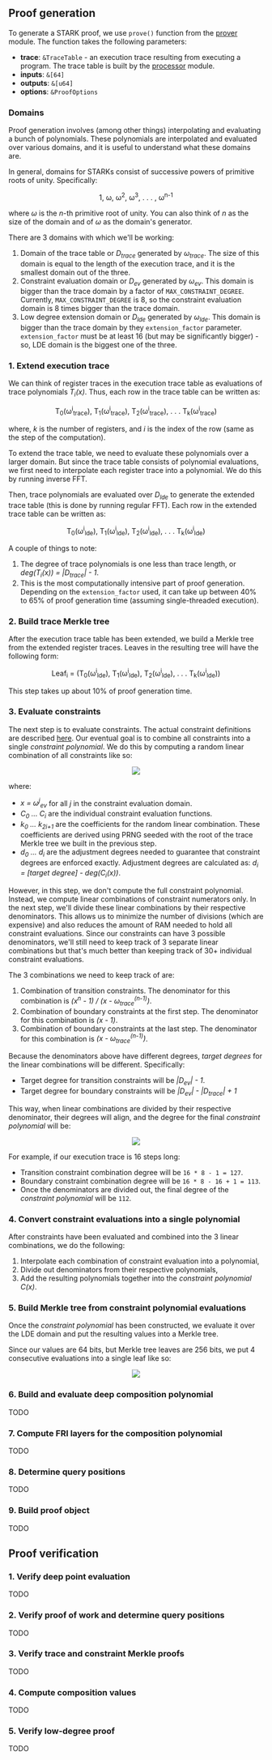 ## Proof generation

To generate a STARK proof, we use `prove()` function from the [prover](prover.rs) module. The function takes the following parameters:

* **trace**: `&TraceTable` - an execution trace resulting from executing a program. The trace table is built by the [processor](../processor) module.
* **inputs**: `&[64]`
* **outputs**: `&[u64]`
* **options**: `&ProofOptions`

### Domains
Proof generation involves (among other things) interpolating and evaluating a bunch of polynomials. These polynomials are interpolated and evaluated over various domains, and it is useful to understand what these domains are.

In general, domains for STARKs consist of successive powers of primitive roots of unity. Specifically:

<p align="center">
1, ω, ω<sup>2</sup>, ω<sup>3</sup>, . . . , ω<sup>n-1</sup>
</p>

where *ω* is the *n*-th primitive root of unity. You can also think of *n* as the size of the domain and of *ω* as the domain's generator.

There are 3 domains with which we'll be working:

1. Domain of the trace table or *D<sub>trace</sub>* generated by *ω<sub>trace</sub>*. The size of this domain is equal to the length of the execution trace, and it is the smallest domain out of the three.
2. Constraint evaluation domain or *D<sub>ev</sub>* generated by *ω<sub>ev</sub>*. This domain is bigger than the trace domain by a factor of `MAX_CONSTRAINT_DEGREE`. Currently, `MAX_CONSTRAINT_DEGREE` is 8, so the constraint evaluation domain is 8 times bigger than the trace domain.
3. Low degree extension domain or *D<sub>lde</sub>* generated by *ω<sub>lde</sub>*. This domain is bigger than the trace domain by they `extension_factor` parameter. `extension_factor` must be at least 16 (but may be significantly bigger) - so, LDE domain is the biggest one of the three.

### 1. Extend execution trace

We can think of register traces in the execution trace table as evaluations of trace polynomials *T<sub>i</sub>(x)*. Thus, each row in the trace table can be written as:

<p align="center">
T<sub>0</sub>(ω<sup>i</sup><sub>trace</sub>), T<sub>1</sub>(ω<sup>i</sup><sub>trace</sub>), T<sub>2</sub>(ω<sup>i</sup><sub>trace</sub>), . . . T<sub>k</sub>(ω<sup>i</sup><sub>trace</sub>)
</p>

where, *k* is the number of registers, and *i* is the index of the row (same as the step of the computation).

To extend the trace table, we need to evaluate these polynomials over a larger domain. But since the trace table consists of polynomial evaluations, we first need to interpolate each register trace into a polynomial. We do this by running inverse FFT.

Then, trace polynomials are evaluated over *D<sub>lde</sub>* to generate the extended trace table (this is done by running regular FFT). Each row in the extended trace table can be written as:

<p align="center">
T<sub>0</sub>(ω<sup>i</sup><sub>lde</sub>), T<sub>1</sub>(ω<sup>i</sup><sub>lde</sub>), T<sub>2</sub>(ω<sup>i</sup><sub>lde</sub>), . . . T<sub>k</sub>(ω<sup>i</sup><sub>lde</sub>)
</p>

A couple of things to note:
1. The degree of trace polynomials is one less than trace length, or *deg(T<sub>i</sub>(x)) = |D<sub>trace</sub>| - 1*.
2. This is the most computationally intensive part of proof generation. Depending on the `extension_factor` used, it can take up between 40% to 65% of proof generation time (assuming single-threaded execution).

### 2. Build trace Merkle tree

After the execution trace table has been extended, we build a Merkle tree from the extended register traces. Leaves in the resulting tree will have the following form:

<p align="center">
Leaf<sub>i</sub> = (T<sub>0</sub>(ω<sup>i</sup><sub>lde</sub>), T<sub>1</sub>(ω<sup>i</sup><sub>lde</sub>), T<sub>2</sub>(ω<sup>i</sup><sub>lde</sub>), . . . T<sub>k</sub>(ω<sup>i</sup><sub>lde</sub>))
</p>

This step takes up about 10% of proof generation time.

### 3. Evaluate constraints
The next step is to evaluate constraints. The actual constraint definitions are described [here](constraints). Our eventual goal is to combine all constraints into a single *constraint polynomial*. We do this by computing a random linear combination of all constraints like so:

<p align="center">
<img src="https://render.githubusercontent.com/render/math?math=\large C(x) = \sum_i (\k_{2i} \cdot C_i(x) %2B \k_{2i%2B1} \cdot C_i(x) \cdot x^{d_i})">
</p>

where:
* *x = ω<sup>j</sup><sub>ev</sub>* for all *j* in the constraint evaluation domain.
* *C<sub>0</sub> ... C<sub>i</sub>* are the individual constraint evaluation functions.
* *k<sub>0</sub> ... k<sub>2i+1</sub>* are the coefficients for the random linear combination. These coefficients are derived using PRNG seeded with the root of the trace Merkle tree we built in the previous step.
* *d<sub>0</sub> ... d<sub>i</sub>* are the adjustment degrees needed to guarantee that constraint degrees are enforced exactly. Adjustment degrees are calculated as: *d<sub>i</sub> = [target degree] - deg(C<sub>i</sub>(x))*.

However, in this step, we don't compute the full constraint polynomial. Instead, we compute linear combinations of constraint numerators only. In the next step, we'll divide these linear combinations by their respective denominators. This allows us to minimize the number of divisions (which are expensive) and also reduces the amount of RAM needed to hold all constraint evaluations. Since our constraints can have 3 possible denominators, we'll still need to keep track of 3 separate linear combinations but that's much better than keeping track of 30+ individual constraint evaluations.

The 3 combinations we need to keep track of are:

1. Combination of transition constraints. The denominator for this combination is *(x<sup>n</sup> - 1) / (x - ω<sub>trace</sub><sup>(n-1)</sup>)*.
2. Combination of boundary constraints at the first step. The denominator for this combination is *(x - 1)*.
3. Combination of boundary constraints at the last step. The denominator for this combination is *(x - ω<sub>trace</sub><sup>(n-1)</sup>)*.

Because the denominators above have different degrees, *target degrees* for the linear combinations will be different. Specifically:
* Target degree for transition constraints will be *|D<sub>ev</sub>| - 1*.
* Target degree for boundary constraints will be *|D<sub>ev</sub>| - |D<sub>trace</sub>| + 1*

This way, when linear combinations are divided by their respective denominator, their degrees will align, and the degree for the final *constraint polynomial* will be:

<p align="center">
<img src="https://render.githubusercontent.com/render/math?math=\large deg(C(x)) = |D_{ev}| - |D_{trace}|">
</p>

For example, if our execution trace is 16 steps long:
* Transition constraint combination degree will be `16 * 8 - 1 = 127`.
* Boundary constraint combination degree will be `16 * 8 - 16 + 1 = 113`.
* Once the denominators are divided out, the final degree of the *constraint polynomial* will be `112`.

### 4. Convert constraint evaluations into a single polynomial
After constraints have been evaluated and combined into the 3 linear combinations, we do the following:
1. Interpolate each combination of constraint evaluation into a polynomial,
2. Divide out denominators from their respective polynomials,
3. Add the resulting polynomials together into the *constraint polynomial C(x)*.

### 5. Build Merkle tree from constraint polynomial evaluations
Once the *constraint polynomial* has been constructed, we evaluate it over the LDE domain and put the resulting values into a Merkle tree.

Since our values are 64 bits, but Merkle tree leaves are 256 bits, we put 4 consecutive evaluations into a single leaf like so:

<p align="center">
<img src="https://render.githubusercontent.com/render/math?math=\large Leaf_i=(C(x_{4i}), C(x_{4i %2B 1}), C(x_{4i %2B 2}), C(x_{4i %2B 3}))">
</p>

### 6. Build and evaluate deep composition polynomial
TODO

### 7. Compute FRI layers for the composition polynomial
TODO

### 8. Determine query positions
TODO

### 9. Build proof object
TODO

## Proof verification

### 1. Verify deep point evaluation
TODO

### 2. Verify proof of work and determine query positions
TODO

### 3. Verify trace and constraint Merkle proofs
TODO

### 4. Compute composition values
TODO

### 5. Verify low-degree proof
TODO